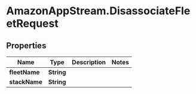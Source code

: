 # AmazonAppStream.DisassociateFleetRequest

## Properties

Name | Type | Description | Notes
------------ | ------------- | ------------- | -------------
**fleetName** | **String** |  | 
**stackName** | **String** |  | 


